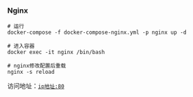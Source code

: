 ### Nginx

```shell
# 运行
docker-compose -f docker-compose-nginx.yml -p nginx up -d

# 进入容器
docker exec -it nginx /bin/bash

# nginx修改配置后重载
nginx -s reload
```

访问地址：[`ip地址:80`](http://www.xxx.com:80)
